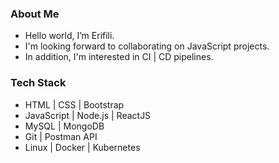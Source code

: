 
<h3> About Me </h3>

- Hello world, I’m Erifili.
- I'm looking forward to collaborating on JavaScript projects. 
- In addition, I'm interested in CI | CD pipelines.

<h3> Tech Stack</h3>

- HTML | CSS | Bootstrap 
- JavaScript | Node.js | ReactJS
- MySQL | MongoDB
- Git | Postman API
- Linux | Docker | Kubernetes

<!---
ErifiliTs/ErifiliTs is a ✨ special ✨ repository because its `README.md` (this file) appears on your GitHub profile.
You can click the Preview link to take a look at your changes.
--->

